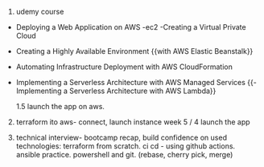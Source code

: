 1. udemy course

- Deploying a Web Application on AWS -ec2
  -Creating a Virtual Private Cloud
- Creating a Highly Available Environment {{with AWS Elastic Beanstalk}}
- Automating Infrastructure Deployment with AWS CloudFormation
- Implementing a Serverless Architecture with AWS Managed Services
  {{- Implementing a Serverless Architecture with AWS Lambda}}

  1.5 launch the app on aws.

2. terraform ito aws- connect, launch instance
   week 5 / 4 launch the app

3. technical interview-
   bootcamp recap, build confidence on used technologies:
   terraform from scratch.
   ci cd - using github actions.
   ansible practice.
   powershell and git. (rebase, cherry pick, merge)
